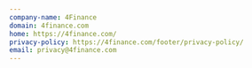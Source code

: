 ```yaml
---
company-name: 4Finance
domain: 4finance.com
home: https://4finance.com/
privacy-policy: https://4finance.com/footer/privacy-policy/
email: privacy@4finance.com
---
```




